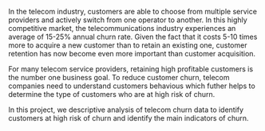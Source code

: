 
In the telecom industry, customers are able to choose from multiple service providers and actively switch from one operator to another. In this highly competitive market, the telecommunications industry experiences an average of 15-25% annual churn rate. Given the fact that it costs 5-10 times more to acquire a new customer than to retain an existing one, customer retention has now become even more important than customer acquisition.

For many telecom service providers, retaining high profitable customers is the number one business goal. To reduce customer churn, telecom companies need to understand customers behavious which futher helps to determine the type of customers who are at high risk of churn.


In this project, we descriptive analysis of telecom churn data to identify customers at high risk of churn and identify the main indicators of churn.

